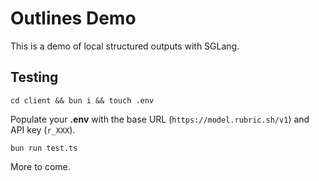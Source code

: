 # Outlines Demo

This is a demo of local structured outputs with SGLang.

## Testing

`cd client && bun i && touch .env`

Populate your **.env** with the base URL (`https://model.rubric.sh/v1`) and API key (`r_XXX`).

`bun run test.ts`

More to come.